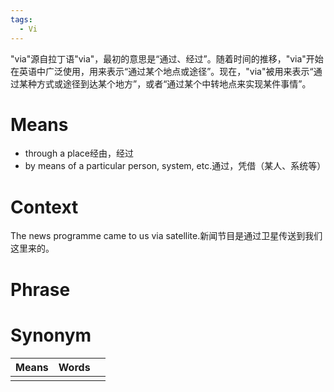 ```yaml
---
tags:
  - Vi
---
```

"via"源自拉丁语"via"，最初的意思是“通过、经过”。随着时间的推移，"via"开始在英语中广泛使用，用来表示“通过某个地点或途径”。现在，"via"被用来表示“通过某种方式或途径到达某个地方”，或者“通过某个中转地点来实现某件事情”。
# Means
- through a place经由，经过
- by means of a particular person, system, etc.通过，凭借（某人、系统等）
# Context
The news programme came to us via satellite.新闻节目是通过卫星传送到我们这里来的。
# Phrase

# Synonym
| Means | Words |     |
| ----- | ----- | --- |
|       |       |     |
